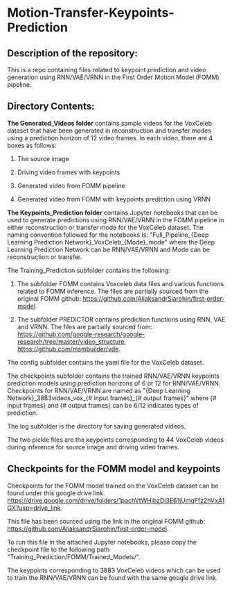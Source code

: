 # Motion-Transfer-Keypoints-Prediction

## Description of the repository:
This is a repo containing files related to keypoint prediction and video generation using RNN/VAE/VRNN in the First Order Motion Model (FOMM) pipeline. 

## Directory Contents:
**The Generated_Videos folder** contains sample videos for the VoxCeleb dataset that have been generated in reconstruction and transfer modes using a prediction horizon of 12 video frames.
In each video, there are 4 boxes as follows: 

1.  The source image 

2. Driving video frames with keypoints

3. Generated video from FOMM pipeline

4. Generated video from FOMM with keypoints prediction using VRNN

**The Keypoints_Prediction folder** contains Jupyter notebooks that can be used to generate predictions using RNN/VAE/VRNN in the FOMM pipeline in either reconstruction or transfer mode for the VoxCeleb dataset.
The naming convention followed for the notebooks is:
"Full_Pipeline_{Deep Learning Prediction Network}\_VoxCeleb\_{Mode}_mode" where the Deep Learning Prediction Network can be RNN/VAE/VRNN and Mode can be reconstruction or transfer.

The Training_Prediction subfolder contains the following:

1. The subfolder FOMM contains Voxceleb data files and various functions related to FOMM inference.
The files are partially sourced from the original FOMM github:
https://github.com/AliaksandrSiarohin/first-order-model.

2. The subfolder PREDICTOR contains prediction functions using RNN, VAE and VRNN.
The files are partially sourced from:
https://github.com/google-research/google-research/tree/master/video_structure, https://github.com/msmbuilder/vde.

The config subfolder contains the yaml file for the VoxCeleb dataset.

The checkpoints subfolder contains the trained RNN/VAE/VRNN keypoints prediction models using prediction horizons of 6 or 12 for RNN/VAE/VRNN.
Checkpoints for RNN/VAE/VRNN are named as "{Deep Learning Network}\_3883videos_vox_{# input frames}_{# output frames}" where {# input frames} and {# output frames} can be 6/12 indicates types of prediction.

The log subfolder is the directory for saving generated videos.

The two pickle files are the keypoints corresponding to 44 VoxCeleb videos during inference for source image and driving video frames.
## Checkpoints for the FOMM model and keypoints 
Checkpoints for the FOMM model trained on the VoxCeleb dataset can be found under this google drive link. 
https://drive.google.com/drive/folders/1pachVtWHibzDi3E61jUmqFfz2hVxA1GX?usp=drive_link.

This file has been sourced using the link in the original FOMM github:
https://github.com/AliaksandrSiarohin/first-order-model.

To run this file in the attached Jupyter notebooks, please copy the checkpoint file to the following path "Training_Prediction/FOMM/Trained_Models/".

The keypoints corresponding to 3883 VoxCeleb videos which can be used to train the RNN/VAE/VRNN can be found with the same google drive link.
